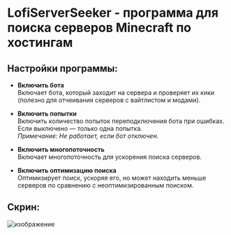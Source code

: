 # LofiServerSeeker - программа для поиска серверов Minecraft по хостингам

## Настройки программы:

- **Включить бота**  
  Включает бота, который заходит на сервера и проверяет их кики (полезно для отчеивания серверов с вайтлистом и модами).  

- **Включить попытки**  
  Включить количество попыток переподключения бота при ошибках. Если выключено — только одна попытка.  
  *Примечание: Не работает, если бот отключен.*  

- **Включить многопоточность**  
  Включает многопоточность для ускорения поиска серверов.  

- **Включить оптимизацию поиска**  
  Оптимизирует поиск, ускоряя его, но может находить меньше серверов по сравнению с неоптимизированным поиском.  

## Скрин:

![изображение](https://github.com/user-attachments/assets/e68f8043-73de-4581-9acd-2cf8b743fc21)
